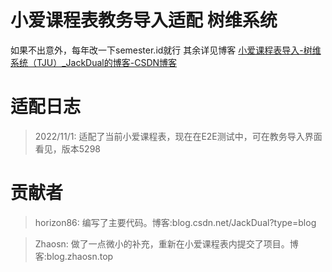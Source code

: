 # 小爱课程表教务导入适配 树维系统
如果不出意外，每年改一下semester.id就行
其余详见博客  [小爱课程表导入-树维系统（TJU）_JackDual的博客-CSDN博客](https://blog.csdn.net/JackDual/article/details/115034701)

# 适配日志
> 2022/11/1: 适配了当前小爱课程表，现在在E2E测试中，可在教务导入界面看见，版本5298

# 贡献者
> horizon86: 编写了主要代码。博客:blog.csdn.net/JackDual?type=blog

> Zhaosn: 做了一点微小的补充，重新在小爱课程表内提交了项目。博客:blog.zhaosn.top